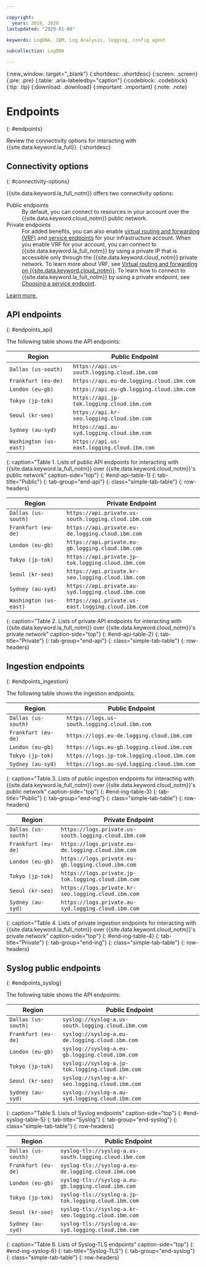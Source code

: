 ```yaml
---

copyright:
  years: 2018, 2020
lastupdated: "2020-01-08"

keywords: LogDNA, IBM, Log Analysis, logging, config agent

subcollection: LogDNA

---
```


{:new_window: target="_blank"}
{:shortdesc: .shortdesc}
{:screen: .screen}
{:pre: .pre}
{:table: .aria-labeledby="caption"}
{:codeblock: .codeblock}
{:tip: .tip}
{:download: .download}
{:important: .important}
{:note: .note}

# Endpoints
{: #endpoints}

Review the connectivity options for interacting with {{site.data.keyword.la_full}}.
{:shortdesc}



## Connectivity options
{: #connectivity-options}

{{site.data.keyword.la_full_notm}} offers two connectivity options:

<dl>
    <dt>Public endpoints</dt>
        <dd>By default, you can connect to resources in your account over the {{site.data.keyword.cloud_notm}} public network. 
        </dd>
    <dt>Private endpoints</dt>
        <dd>For added benefits, you can also enable <a href="/docs/account?topic=account-vrf-service-endpoint#vrf" target="_blank" class="external"> virtual routing and forwarding (VRF)</a> and <a href="/docs/account?topic=account-vrf-service-endpoint" target="_blank" class="external"> service endpoints</a> for your infrastructure account. When you enable VRF for your account, you can connect to {{site.data.keyword.la_full_notm}} by using a private IP that is accessible only through the {{site.data.keyword.cloud_notm}} private network. To learn more about VRF, see <a href="/docs/resources?topic=direct-link-overview-of-virtual-routing-and-forwarding-vrf-on-ibm-cloud" target="_blank" class="external">Virtual routing and forwarding on {{site.data.keyword.cloud_notm}}</a>. To learn how to connect to {{site.data.keyword.la_full_notm}} by using a private endpoint, see <a href="/docs/services/Log-Analysis-with-LogDNA?topic=LogDNA-network#network_endpoints">Choosing a service endpoint</a>.
        </dd>
</dl>

[Learn more.](/docs/services/Log-Analysis-with-LogDNA?topic=LogDNA-network)

## API endpoints
{: #endpoints_api}

The following table shows the API endpoints:

| Region                   |  Public Endpoint                                   |
|--------------------------|----------------------------------------------------|
| `Dallas (us-south)`      | `https://api.us-south.logging.cloud.ibm.com`       |
| `Frankfurt (eu-de)`      | `https://api.eu-de.logging.cloud.ibm.com`          |
| `London (eu-gb)`         | `https://api.eu-gb.logging.cloud.ibm.com`          |
| `Tokyo (jp-tok)`         | `https://api.jp-tok.logging.cloud.ibm.com`         |
| `Seoul (kr-seo)`         | `https://api.kr-seo.logging.cloud.ibm.com`         |
| `Sydney (au-syd)`        | `https://api.au-syd.logging.cloud.ibm.com`         |
| `Washington (us-east)`   | `https://api.us-east.logging.cloud.ibm.com`         |
{: caption="Table 1. Lists of public API endpoints for interacting with {{site.data.keyword.la_full_notm}} over {{site.data.keyword.cloud_notm}}'s public network" caption-side="top"}
{: #end-api-table-1}
{: tab-title="Public"}
{: tab-group="end-api"}
{: class="simple-tab-table"}
{: row-headers}

| Region                   | Private Endpoint                                       |
|--------------------------|--------------------------------------------------------|
| `Dallas (us-south)`      | `https://api.private.us-south.logging.cloud.ibm.com`   |
| `Frankfurt (eu-de)`      | `https://api.private.eu-de.logging.cloud.ibm.com`      |
| `London (eu-gb)`         | `https://api.private.eu-gb.logging.cloud.ibm.com`      |
| `Tokyo (jp-tok)`         | `https://api.private.jp-tok.logging.cloud.ibm.com`     |
| `Seoul (kr-seo)`         | `https://api.private.kr-seo.logging.cloud.ibm.com`     |
| `Sydney (au-syd)`        | `https://api.private.au-syd.logging.cloud.ibm.com`     |
| `Washington (us-east)`   | `https://api.private.us-east.logging.cloud.ibm.com`     |
{: caption="Table 2. Lists of private API endpoints for interacting with {{site.data.keyword.la_full_notm}} over {{site.data.keyword.cloud_notm}}'s private network" caption-side="top"}
{: #end-api-table-2}
{: tab-title="Private"}
{: tab-group="end-api"}
{: class="simple-tab-table"}
{: row-headers}




## Ingestion endpoints
{: #endpoints_ingestion}

The following table shows the ingestion endpoints:

| Region                   |   Public Endpoint                                   |
|--------------------------|-----------------------------------------------------|
| `Dallas (us-south)`      | `https://logs.us-south.logging.cloud.ibm.com`       |
| `Frankfurt (eu-de)`      | `https://logs.eu-de.logging.cloud.ibm.com`          |
| `London (eu-gb)`         | `https://logs.eu-gb.logging.cloud.ibm.com`          |
| `Tokyo (jp-tok)`         | `https://logs.jp-tok.logging.cloud.ibm.com`         |
| `Sydney (au-syd)`        | `https://logs.au-syd.logging.cloud.ibm.com`         |
{: caption="Table 3. Lists of public ingestion endpoints for interacting with {{site.data.keyword.la_full_notm}} over {{site.data.keyword.cloud_notm}}'s public network" caption-side="top"}
{: #end-ing-table-3}
{: tab-title="Public"}
{: tab-group="end-ing"}
{: class="simple-tab-table"}
{: row-headers}

| Region                   | Private Endpoint                                       |
|--------------------------|--------------------------------------------------------|
| `Dallas (us-south)`      | `https://logs.private.us-south.logging.cloud.ibm.com`  |
| `Frankfurt (eu-de)`      | `https://logs.private.eu-de.logging.cloud.ibm.com`     |
| `London (eu-gb)`         | `https://logs.private.eu-gb.logging.cloud.ibm.com`     |
| `Tokyo (jp-tok)`         | `https://logs.private.jp-tok.logging.cloud.ibm.com`    |
| `Seoul (kr-seo)`         | `https://logs.private.kr-seo.logging.cloud.ibm.com`    |
| `Sydney (au-syd)`        | `https://logs.private.au-syd.logging.cloud.ibm.com`    |
{: caption="Table 4. Lists of private ingestion endpoints for interacting with {{site.data.keyword.la_full_notm}} over {{site.data.keyword.cloud_notm}}'s private network" caption-side="top"}
{: #end-ing-table-4}
{: tab-title="Private"}
{: tab-group="end-ing"}
{: class="simple-tab-table"}
{: row-headers}


## Syslog public endpoints
{: #endpoints_syslog}

The following table shows the API endpoints:

| Region                   |  Public Endpoint                                   |
|--------------------------|----------------------------------------------------|
| `Dallas (us-south)`      | `syslog://syslog-a.us-south.logging.cloud.ibm.com`          |
| `Frankfurt (eu-de)`      | `syslog://syslog-a.eu-de.logging.cloud.ibm.com`             |
| `London (eu-gb)`         | `syslog://syslog-a.eu-gb.logging.cloud.ibm.com`             |
| `Tokyo (jp-tok)`         | `syslog://syslog-a.jp-tok.logging.cloud.ibm.com`            |
| `Seoul (kr-seo)`         | `syslog://syslog-a.kr-seo.logging.cloud.ibm.com`            |
| `Sydney (au-syd)`        | `syslog://syslog-a.au-syd.logging.cloud.ibm.com`            |
{: caption="Table 5. Lists of Syslog endpoints" caption-side="top"}
{: #end-syslog-table-5}
{: tab-title="Syslog"}
{: tab-group="end-syslog"}
{: class="simple-tab-table"}
{: row-headers}

| Region                   |  Public Endpoint                                   |
|--------------------------|----------------------------------------------------|
| `Dallas (us-south)`      | `syslog-tls://syslog-a.us-south.logging.cloud.ibm.com`          |
| `Frankfurt (eu-de)`      | `syslog-tls://syslog-a.eu-de.logging.cloud.ibm.com`             |
| `London (eu-gb)`         | `syslog-tls://syslog-a.eu-gb.logging.cloud.ibm.com`             |
| `Tokyo (jp-tok)`         | `syslog-tls://syslog-a.jp-tok.logging.cloud.ibm.com`            |
| `Seoul (kr-seo)`         | `syslog-tls://syslog-a.kr-seo.logging.cloud.ibm.com`            |
| `Sydney (au-syd)`        | `syslog-tls://syslog-a.au-syd.logging.cloud.ibm.com`            |
{: caption="Table 6. Lists of Syslog-TLS endpoints" caption-side="top"}
{: #end-ing-syslog-6}
{: tab-title="Syslog-TLS"}
{: tab-group="end-syslog"}
{: class="simple-tab-table"}
{: row-headers}


